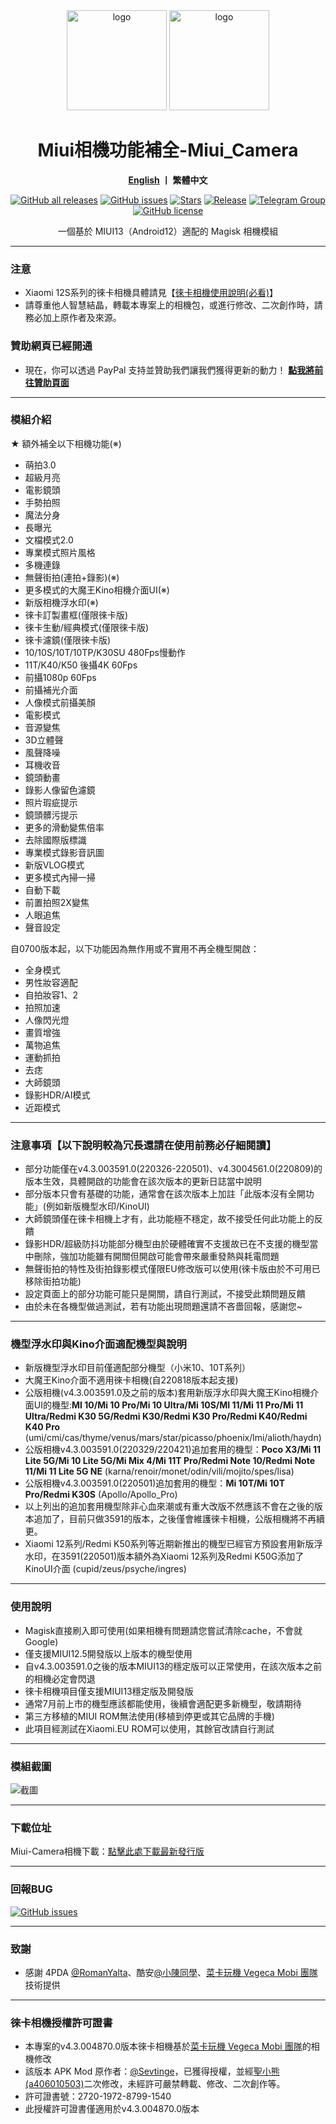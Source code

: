 <div align="center">
   <img width="160" src="https://i.imgur.com/wz2b85J.png" alt="logo">
   <img width="160" src="https://i.imgur.com/jm0M0rG.png" alt="logo">
   <h1>Miui相機功能補全-Miui_Camera</h1>
   <p>
       <b><a href="https://github.com/a406010503/Miui_Camera/blob/main/README_en.md">English</a>  丨 繁體中文</b>
   </p>
   <a href="https://github.com/a406010503/Miui_Camera/releases"><img alt="GitHub all releases" src="https://img.shields.io/github/downloads/a406010503/Miui_Camera/total?label=Downloads"></a>
   <a href="https://github.com/a406010503/Miui_Camera/issues"><img alt="GitHub issues" src="https://img.shields.io/github/issues/a406010503/Miui_Camera"></a>
   <a href="https://github.com/a406010503/Miui_Camera/"><img alt="Stars" src="https://img.shields.io/github/stars/a406010503/Miui_Camera?label=stars"></a>
   <a href="https://github.com/a406010503/Miui_Camera/releases/latest"><img alt="Release" src="https://img.shields.io/github/v/release/a406010503/Miui_Camera?label=release"></a>
   <a href="https://t.me/HolyBearHome"><img alt="Telegram Group" src="https://img.shields.io/badge/聖小熊の小屋-Telegram-blue.svg?logo=telegram"></a>
   <a href="https://github.com/a406010503/Miui_Camera/blob/main/LICENSE"><img alt="GitHub license" src="https://img.shields.io/github/license/a406010503/Miui_Camera"></a>
   <p>一個基於 MIUI13（Android12）適配的 Magisk 相機模組</p>
</div>

---
### 注意
- Xiaomi 12S系列的徠卡相機具體請見【[徠卡相機使用說明(必看)](https://github.com/a406010503/Miui_Camera/blob/main/Leica.md)】
- 請尊重他人智慧結晶，轉載本專案上的相機包，或進行修改、二次創作時，請務必加上原作者及來源。

### 贊助網頁已經開通
- 現在，你可以透過 PayPal 支持並贊助我們讓我們獲得更新的動力！
**[點我將前往贊助頁面](https://paypal.me/holybear0610)**

---
### 模組介紹
★ 額外補全以下相機功能(※)
- 萌拍3.0
- 超級月亮
- 電影鏡頭
- 手勢拍照
- 魔法分身
- 長曝光
- 文檔模式2.0
- 專業模式照片風格
- 多機連錄
- 無聲街拍(連拍+錄影)(※)
- 更多模式的大魔王Kino相機介面UI(※)
- 新版相機浮水印(※)
- 徠卡訂製畫框(僅限徠卡版)
- 徠卡生動/經典模式(僅限徠卡版)
- 徠卡濾鏡(僅限徠卡版)
- 10/10S/10T/10TP/K30SU 480Fps慢動作
- 11T/K40/K50 後攝4K 60Fps
- 前攝1080p 60Fps
- 前攝補光介面
- 人像模式前攝美顏
- 電影模式
- 音源變焦
- 3D立體聲
- 風聲降噪
- 耳機收音
- 鏡頭動畫
- 錄影人像留色濾鏡
- 照片瑕疵提示
- 鏡頭髒污提示
- 更多的滑動變焦倍率
- 去除國際版標識
- 專業模式錄影音訊圖
- 新版VLOG模式
- 更多模式內掃一掃
- 自動下載
- 前置拍照2X變焦
- 人眼追焦
- 聲音設定

自0700版本起，以下功能因為無作用或不實用不再全機型開啟：

- 全身模式
- 男性妝容適配
- 自拍妝容1、2
- 拍照加速
- 人像閃光燈
- 畫質增強
- 萬物追焦
- 運動抓拍
- 去痣
- 大師鏡頭
- 錄影HDR/AI模式
- 近距模式

---

### 注意事項【以下說明較為冗長還請在使用前務必仔細閱讀】
- 部分功能僅在v4.3.003591.0(220326-220501)、v4.3004561.0(220809)的版本生效，具體開啟的功能會在該次版本的更新日誌當中說明
- 部分版本只會有基礎的功能，通常會在該次版本上加註「此版本沒有全開功能」(例如新版機型水印/KinoUI)
- 大師鏡頭僅在徠卡相機上才有，此功能極不穩定，故不接受任何此功能上的反饋
- 錄影HDR/超級防抖功能部分機型由於硬體確實不支援故已在不支援的機型當中刪除，強加功能雖有開關但開啟可能會帶來嚴重發熱與耗電問題
- 無聲街拍的特性及街拍錄影模式僅限EU修改版可以使用(徠卡版由於不可用已移除街拍功能)
- 設定頁面上的部分功能可能只是開關，請自行測試，不接受此類問題反饋
- 由於未在各機型做過測試，若有功能出現問題還請不吝嗇回報，感謝您~

---

### 機型浮水印與Kino介面適配機型與說明
- 新版機型浮水印目前僅適配部分機型（小米10、10T系列）
- 大魔王Kino介面不適用徠卡相機(自220818版本起支援)
- 公版相機(v4.3.003591.0及之前的版本)套用新版浮水印與大魔王Kino相機介面UI的機型:**MI 10/Mi 10 Pro/Mi 10 Ultra/Mi 10S/MI 11/Mi 11 Pro/Mi 11 Ultra/Redmi K30 5G/Redmi K30/Redmi K30 Pro/Redmi K40/Redmi K40 Pro**
(umi/cmi/cas/thyme/venus/mars/star/picasso/phoenix/lmi/alioth/haydn)
- 公版相機v4.3.003591.0(220329/220421)追加套用的機型：**Poco X3/Mi 11 Lite 5G/Mi 10 Lite 5G/Mi Mix 4/Mi 11T Pro/Redmi Note 10/Redmi Note 11/Mi 11 Lite 5G NE**
(karna/renoir/monet/odin/vili/mojito/spes/lisa)
- 公版相機v4.3.003591.0(220501)追加套用的機型：**Mi 10T/Mi 10T Pro/Redmi K30S** (Apollo/Apollo_Pro)
- 以上列出的追加套用機型除非心血來潮或有重大改版不然應該不會在之後的版本追加了，目前只做3591的版本，之後僅會維護徠卡相機，公版相機將不再續更。
- Xiaomi 12系列/Redmi K50系列等近期新推出的機型已經官方預設套用新版浮水印，在3591(220501)版本額外為Xiaomi 12系列及Redmi K50G添加了KinoUI介面 (cupid/zeus/psyche/ingres)

---

### 使用說明
- Magisk直接刷入即可使用(如果相機有問題請您嘗試清除cache，不會就Google)
- 僅支援MIUI12.5開發版以上版本的機型使用
- 自v4.3.003591.0之後的版本MIUI13的穩定版可以正常使用，在該次版本之前的相機必定會閃退
- 徠卡相機項目僅支援MIUI13穩定版及開發版
- 通常7月前上市的機型應該都能使用，後續會適配更多新機型，敬請期待
- 第三方移植的MIUI ROM無法使用(移植到停更或其它品牌的手機)
- 此項目經測試在Xiaomi.EU ROM可以使用，其餘官改請自行測試

---

### 模組截圖
![截圖](https://i.imgur.com/yx2fdcg.png)  

---

### 下載位址

Miui-Camera相機下載：[點擊此處下載最新發行版](https://github.com/a406010503/Miui_Camera/releases)  

---

### 回報BUG

  <a href="https://github.com/a406010503/Miui_Camera/issues"><img alt="GitHub issues" src="https://img.shields.io/github/issues/a406010503/Miui_Camera"></a>

---

### 致謝
- 感謝 4PDA [@RomanYalta](https://4pda.to/forum/index.php?showuser=513933)、酷安[@小陳同學](http://www.coolapk.com/u/1388927)、[菜卡玩機 Vegeca Mobi 團隊](http://sevtinge.wecrane.club/micamera_44071202.html) 技術提供

---

### 徠卡相機授權許可證書
- 本專案的v4.3.004870.0版本徠卡相機基於[菜卡玩機 Vegeca Mobi 團隊](http://sevtinge.wecrane.club/micamera_44071202.html)的相機修改
- 該版本 APK Mod 原作者：[@Sevtinge](https://github.com/Sevtinge)，已獲得授權，並經[聖小熊 (a406010503)](https://github.com/a406010503)二次修改，未經許可嚴禁轉載、修改、二次創作等。
- 許可證書號：2720-1972-8799-1540
- 此授權許可證書僅適用於v4.3.004870.0版本
